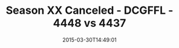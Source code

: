 ---
title: Season XX Canceled - DCGFFL - 4448 vs 4437
teams_score:
- team: 4448
  score: 27
- team: 4437
  score: 12
mvp: Jared L. (Vegas Gold), Craig N. (Purple)
game-ball: N/A
season: 10
week: 5
date: '2015-03-30T14:49:01'
pageid: season-10-week-5-4448-vs-4437
---